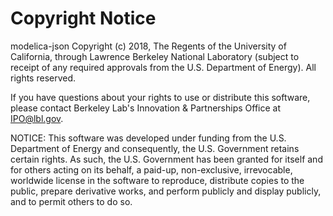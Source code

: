 # Copyright Notice

modelica-json Copyright (c) 2018, The Regents of the University of California,
through Lawrence Berkeley National Laboratory (subject to receipt of
any required approvals from the U.S. Department of Energy).
All rights reserved.

If you have questions about your rights to use or distribute this software,
please contact Berkeley Lab's Innovation & Partnerships Office at  IPO@lbl.gov.

NOTICE: This software was developed under funding from the U.S. Department of Energy
and consequently, the U.S. Government retains certain rights.  As such,
the U.S. Government has been granted for itself and for others acting
on its behalf, a paid-up, non-exclusive, irrevocable, worldwide license
in the software to reproduce, distribute copies to the public,
prepare derivative works, and perform publicly and display publicly,
and to permit others to do so.
